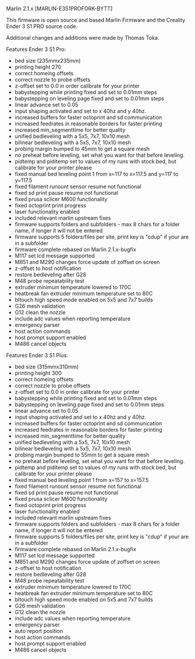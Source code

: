 Marlin 2.1.x [MARLIN-E3S1PROFORK-BYTT]

This firmware is open source and based Marlin Firmware and the Creality Ender 3 S1 PRO source code.

Additional changes and additions were made by Thomas Toka.

Features Ender 3 S1 Pro:

- bed size (235mmx235mm)
- printing height 270
- correct homeing offsets
- correct nozzle to probe offsets
- z-offset set to 0.0 in order calibrate for your printer
- babystepping while printing fixed and set to 0.01mm steps
- babystepping on leveling page fixed and set to 0.01mm steps
- linear advance set to 0.05
- input shaping activated and set to x 40hz and y 40hz.
- increased buffers for faster octoprint and sd communication
- increased feedrates in reasonable borders for faster printing
- increased min_segmenttime for better quality
- unified bedleveling with a 5x5, 7x7, 10x10 mesh
- bilinear bedleveling with a 5x5, 7x7, 10x10 mesh
- probing margin bumped to 45mm to get a square mesh
- no preheat before leveling, set what you want for that before leveling.
- pidtemp and piditemp set to values of my runs with stock bed, but calibrate for your printer please
- fixed manual bed leveling point 1 from x=117 to x=117.5 and y=117 to y=117.5
- fixed filament runount sensor resume not functional
- fixed sd print pause resume not functional
- fixed prusa sclicer M600 functionality
- fixed octoprint print progress
- laser functionality enabled
- included relevant marlin upstream fixes
- firmware supports folders and subfolders - max 8 chars for a folder name, if longer it will not be entered
- firmware supports 5 folders/files per site, print key is "cdup" if your are in a subfolder
- firmware complete rebased on Marlin 2.1.x-bugfix
- M117 set lcd message supported
- M851 and M290 changes force update of zoffset on screen
- z-offset to host notification
- restore bedleveling after G28
- M48 probe repeatability test
- extruder minimum temperature lowered to 170C
- heatbreak fan extruder minimum temperature set to 80C
- bltouch high speed mode enabled on 5x5 and 7x7 builds
- G26 mesh validation
- G12 clean the nozzle
- include adc values when reporting temperature
- emergency parser
- host action commands
- host prompt support enabled
- M486 cancel objects


Features Ender 3 S1 Plus:

- bed size (315mmx310mm)
- printing height 300
- correct homeing offsets
- correct nozzle to probe offsets
- z-offset set to 0.0 in order calibrate for your printer
- babystepping while printing fixed and set to 0.01mm steps
- babystepping on leveling page fixed and set to 0.01mm steps
- linear advance set to 0.05
- input shaping activated and set to x 40hz and y 40hz.
- increased buffers for faster octoprint and sd communication
- increased feedrates in reasonable borders for faster printing
- increased min_segmenttime for better quality
- unified bedleveling with a 5x5, 7x7, 10x10 mesh
- bilinear bedleveling with a 5x5, 7x7, 10x10 mesh
- probing margin bumped to 55mm to get a square mesh
- no preheat before leveling, set what you want for that before leveling.
- pidtemp and piditemp set to values of my runs with stock bed, but calibrate for your printer please
- fixed manual bed leveling point 1 from x=157 to x=157.5
- fixed filament runount sensor resume not functional
- fixed sd print pause resume not functional
- fixed prusa sclicer M600 functionality
- fixed octoprint print progress
- laser functionality enabled
- included relevant marlin upstream fixes
- firmware supports folders and subfolders - max 8 chars for a folder name, if longer it will not be entered
- firmware supports 5 folders/files per site, print key is "cdup" if your are in a subfolder
- firmware complete rebased on Marlin 2.1.x-bugfix
- M117 set lcd message supported
- M851 and M290 changes force update of zoffset on screen
- z-offset to host notification
- restore bedleveling after G28
- M48 probe repeatability test
- extruder minimum temperature lowered to 170C
- heatbreak fan extruder minimum temperature set to 80C
- bltouch high speed mode enabled on 5x5 and 7x7 builds
- G26 mesh validation
- G12 clean the nozzle
- include adc values when reporting temperature
- emergency parser
- auto report position
- host action commands
- host prompt support enabled
- M486 cancel objects
